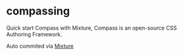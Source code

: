 # compassing

Quick start Compass with Mixture, Compass is an open-source CSS Authoring Framework.

Auto commited via [Mixture](http://mixture.io)
